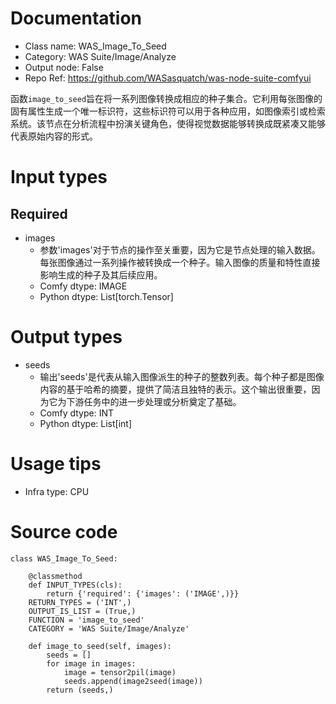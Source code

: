 # Documentation
- Class name: WAS_Image_To_Seed
- Category: WAS Suite/Image/Analyze
- Output node: False
- Repo Ref: https://github.com/WASasquatch/was-node-suite-comfyui

函数`image_to_seed`旨在将一系列图像转换成相应的种子集合。它利用每张图像的固有属性生成一个唯一标识符，这些标识符可以用于各种应用，如图像索引或检索系统。该节点在分析流程中扮演关键角色，使得视觉数据能够转换成既紧凑又能够代表原始内容的形式。

# Input types
## Required
- images
    - 参数'images'对于节点的操作至关重要，因为它是节点处理的输入数据。每张图像通过一系列操作被转换成一个种子。输入图像的质量和特性直接影响生成的种子及其后续应用。
    - Comfy dtype: IMAGE
    - Python dtype: List[torch.Tensor]

# Output types
- seeds
    - 输出'seeds'是代表从输入图像派生的种子的整数列表。每个种子都是图像内容的基于哈希的摘要，提供了简洁且独特的表示。这个输出很重要，因为它为下游任务中的进一步处理或分析奠定了基础。
    - Comfy dtype: INT
    - Python dtype: List[int]

# Usage tips
- Infra type: CPU

# Source code
```
class WAS_Image_To_Seed:

    @classmethod
    def INPUT_TYPES(cls):
        return {'required': {'images': ('IMAGE',)}}
    RETURN_TYPES = ('INT',)
    OUTPUT_IS_LIST = (True,)
    FUNCTION = 'image_to_seed'
    CATEGORY = 'WAS Suite/Image/Analyze'

    def image_to_seed(self, images):
        seeds = []
        for image in images:
            image = tensor2pil(image)
            seeds.append(image2seed(image))
        return (seeds,)
```